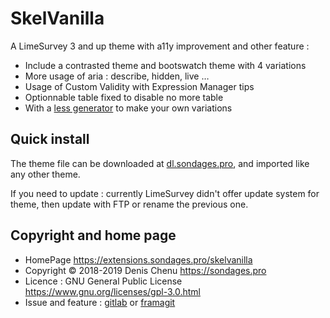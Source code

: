 # SkelVanilla

A LimeSurvey 3 and up theme with a11y improvement and other feature :

*  Include a contrasted theme and bootswatch theme with 4 variations
*  More usage of aria : describe, hidden, live …
*  Usage of Custom Validity with Expression Manager tips
*  Optionnable table fixed to disable no more table
*  With a [less generator](https://gitlab.com/SondagesPro/SurveyThemes/less-skelvanilla) to make your own variations

## Quick install

The theme file can be downloaded at [dl.sondages.pro](https://dl.sondages.pro/skelvanilla.zip), and imported like any other theme.

If you need to update : currently LimeSurvey didn't offer update system for theme, then update with FTP or rename the previous one.

## Copyright and home page

- HomePage <https://extensions.sondages.pro/skelvanilla>
- Copyright © 2018-2019 Denis Chenu <https://sondages.pro>
- Licence : GNU General Public License <https://www.gnu.org/licenses/gpl-3.0.html>
- Issue and feature : [gitlab](https://gitlab.com/SondagesPro/SurveyThemes/skelvanilla/issues) or [framagit](https://framagit.org/SondagePro-LimeSurvey-plugin/skelvanilla/issues)
